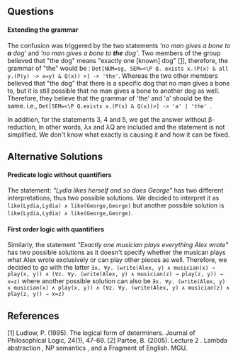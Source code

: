## Questions

#### Extending the grammar
The confusion was triggered by the two statements _'no man gives a bone to __a__ dog'_ and _'no man gives a bone to __the__ dog'_. 
Two members of the group believed that "the dog" means "exactly one [known] dog" [[1]](https://doi.org/10.1007/BF01052730), therefore, the grammar of "the" would be : `Det[NUM=sg, SEM=<\P Q. exists x.(P(x) & all y.(P(y) -> x=y) & Q(x)) >] -> 'the'`.
Whereas the two other members believed that "the dog" that there is a specific dog that no man gives a bone to, but it is still possible that no man gives a bone to another dog as well. Therefore, they believe that the grammar of 'the' and 'a' should be the same. i.e., `Det[SEM=<\P Q.exists x.(P(x) & Q(x))>] -> 'a' | 'the'
`.


In addition, for the statements 3, 4 and 5, we get the answer without β-reduction, in other words, λx and λQ are included and the statement is not simplified. We don't know what exactly is causing it and how it can be fixed.

## Alternative Solutions

#### Predicate logic without quantifiers
The statement: _"Lydia likes herself and so does George"_ has two different interpretations, thus two possible solutions.
We decided to interpret it as `like(Lydia,Lydia) ∧ like(George,George)` but another possible solution is `like(Lydia,Lydia) ∧ like(George,George)`.

#### First order logic with quantifiers
Similarly, the statement _"Exactly one musician plays everything Alex wrote"_ has two possible solutions as it doesn't specify whether the musican plays what Alex wrote exclusively or can play other pieces as well.
Therefore, we decided to go with the latter `∃x. ∀y. (write(Alex, y) ∧ musician(x) → play(x, y)) ∧ (∀z. ∀y. (write(Alex, y) ∧ musician(z) → play(z, y)) → x=z)` where another possible solution can also be `∃x. ∀y. (write(Alex, y) ∧ musician(x) ∧ play(x, y)) ∧ (∀z. ∀y. (write(Alex, y) ∧ musician(z) ∧ play(z, y)) → x=z)`




## References
[1] Ludlow, P. (1995). The logical form of determiners. Journal of Philosophical Logic, 24(1), 47-69.
[2] Partee, B. (2005). Lecture 2 . Lambda abstraction , NP semantics , and a Fragment of English. MGU.

